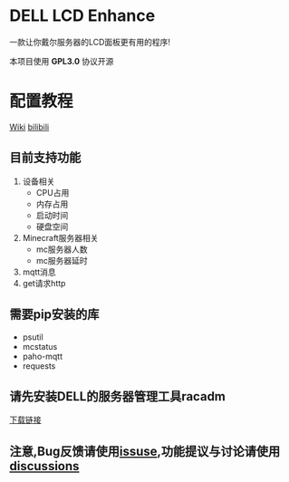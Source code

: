 # DELL LCD Enhance
一款让你戴尔服务器的LCD面板更有用的程序!

本项目使用 **GPL3.0** 协议开源

# 配置教程
[Wiki](https://github.com/lxdklp/DELL-LCD-Enhance/wiki) [bilibili](https://www.bilibili.com/video/BV12b421n7NL)

## 目前支持功能
1. 设备相关
    - CPU占用
    - 内存占用
    - 启动时间
    - 硬盘空间
2. Minecraft服务器相关
    - mc服务器人数
    - mc服务器延时
3. mqtt消息
4. get请求http

## 需要pip安装的库
- psutil
- mcstatus
- paho-mqtt
- requests
## 请先安装DELL的服务器管理工具racadm
[下载链接](https://www.dell.com/support/home/zh-cn/drivers/driversdetails?driverid=9dd9y)

## 注意,Bug反馈请使用[issuse](https://github.com/lxdklp/DELL-LCD-Enhance/issues),功能提议与讨论请使用[discussions](https://github.com/lxdklp/DELL-LCD-Enhance/discussions)
